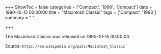 +++
ShowToc = false
categories = ['Compact', '1990', 'Compact']
date = 1990-10-15 00:00:00
title = "Macintosh Classic"
tags = ['Compact', '1990']
summary = " "

+++

The Macintosh Classic was released on 1990-10-15 00:00:00.

Source: `https://en.wikipedia.org/wiki/Macintosh_Classic`


